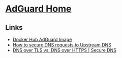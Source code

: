 # [AdGuard Home](https://adguard.com/en/adguard-home/overview.html)

## Links

- [Docker Hub AdGuard Image](https://hub.docker.com/r/adguard/adguardhome)
- [How to secure DNS requests to Upstream DNS](https://medium.com/@life-is-short-so-enjoy-it/homelab-adguard-how-to-secure-dns-requests-to-upstream-dns-10c5ee6a392e)
- [DNS over TLS vs. DNS over HTTPS | Secure DNS](https://www.cloudflare.com/learning/dns/dns-over-tls/)
